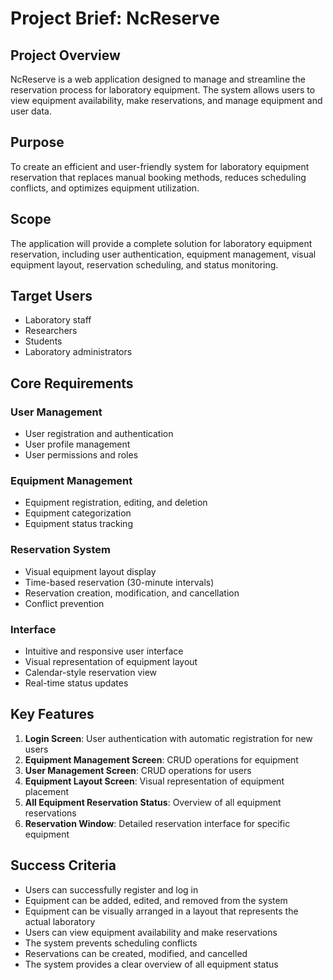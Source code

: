 # Project Brief: NcReserve

## Project Overview
NcReserve is a web application designed to manage and streamline the reservation process for laboratory equipment. The system allows users to view equipment availability, make reservations, and manage equipment and user data.

## Purpose
To create an efficient and user-friendly system for laboratory equipment reservation that replaces manual booking methods, reduces scheduling conflicts, and optimizes equipment utilization.

## Scope
The application will provide a complete solution for laboratory equipment reservation, including user authentication, equipment management, visual equipment layout, reservation scheduling, and status monitoring.

## Target Users
- Laboratory staff
- Researchers
- Students
- Laboratory administrators

## Core Requirements

### User Management
- User registration and authentication
- User profile management
- User permissions and roles

### Equipment Management
- Equipment registration, editing, and deletion
- Equipment categorization
- Equipment status tracking

### Reservation System
- Visual equipment layout display
- Time-based reservation (30-minute intervals)
- Reservation creation, modification, and cancellation
- Conflict prevention

### Interface
- Intuitive and responsive user interface
- Visual representation of equipment layout
- Calendar-style reservation view
- Real-time status updates

## Key Features
1. **Login Screen**: User authentication with automatic registration for new users
2. **Equipment Management Screen**: CRUD operations for equipment
3. **User Management Screen**: CRUD operations for users
4. **Equipment Layout Screen**: Visual representation of equipment placement
5. **All Equipment Reservation Status**: Overview of all equipment reservations
6. **Reservation Window**: Detailed reservation interface for specific equipment

## Success Criteria
- Users can successfully register and log in
- Equipment can be added, edited, and removed from the system
- Equipment can be visually arranged in a layout that represents the actual laboratory
- Users can view equipment availability and make reservations
- The system prevents scheduling conflicts
- Reservations can be created, modified, and cancelled
- The system provides a clear overview of all equipment status
